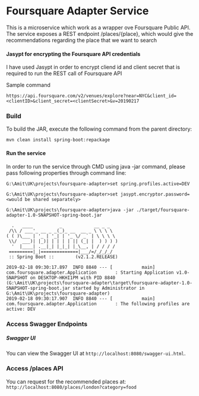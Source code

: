 Foursquare Adapter Service
=============================================
This is a microservice which work as a wrapper ove Foursquare Public API.
The service exposes a REST endpoint /places/{place}, which would give the recommendations
regarding the place that we want to search

#### Jasypt for encrypting the Foursquare API credentials
I have used Jasypt in order to encrypt cliend id and client secret that is required to run the REST call of Foursquare API

Sample command
```
https://api.foursquare.com/v2/venues/explore?near=NYC&client_id=<clientID>&client_secret=<clientSecret>&v=20190217
```

### Build
To build the JAR, execute the following command from the parent directory:

```
mvn clean install spring-boot:repackage
```

#### Run the service
In order to run the service through CMD using java -jar command, please pass following properties through command line:

```
G:\Amit\UK\projects\foursquare-adapter>set spring.profiles.active=DEV

G:\Amit\UK\projects\foursquare-adapter>set jasypt.encryptor.password=<would be shared separately>

G:\Amit\UK\projects\foursquare-adapter>java -jar ./target/foursquare-adapter-1.0-SNAPSHOT-spring-boot.jar

  .   ____          _            __ _ _
 /\\ / ___'_ __ _ _(_)_ __  __ _ \ \ \ \
( ( )\___ | '_ | '_| | '_ \/ _` | \ \ \ \
 \\/  ___)| |_)| | | | | || (_| |  ) ) ) )
  '  |____| .__|_| |_|_| |_\__, | / / / /
 =========|_|==============|___/=/_/_/_/
 :: Spring Boot ::        (v2.1.2.RELEASE)

2019-02-18 09:30:17.897  INFO 8840 --- [           main] com.foursquare.adapter.Application       : Starting Application v1.0-SNAPSHOT on DESKTOP-HKHI1PM with PID 8840 (G:\Amit\UK\projects\foursquare-adapter\target\foursquare-adapter-1.0-SNAPSHOT-spring-boot.jar started by Administrator in G:\Amit\UK\projects\foursquare-adapter)
2019-02-18 09:30:17.907  INFO 8840 --- [           main] com.foursquare.adapter.Application       : The following profiles are active: DEV
```


### Access Swagger Endpoints

##### Swagger UI
You can view the Swagger UI at `http://localhost:8080/swagger-ui.html`.

### Access /places API
You can request for the recommended places at: `http://localhost:8080/places/london?category=food`
